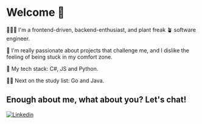  # Welcome 👋
 
🙋🏻‍♀️ I'm a frontend-driven, backend-enthusiast, and plant freak 🪴 software engineer.

🤍 I'm really passionate about projects that challenge me, and I dislike the feeling of being stuck in my comfort zone.

🌟 My tech stack: C#, JS and Python.

👩‍💻 Next on the study list: Go and Java.


## Enough about me, what about you? Let's chat!
 [![Linkedin][linkedin-badge]][linkedin-url]

[linkedin-badge]: https://img.shields.io/badge/-LinkedIn-white?logo=linkedin&logoColor=0A66C2&style=for-the-badge
[linkedin-url]: https://www.linkedin.com/in/sabrina-gortz/
